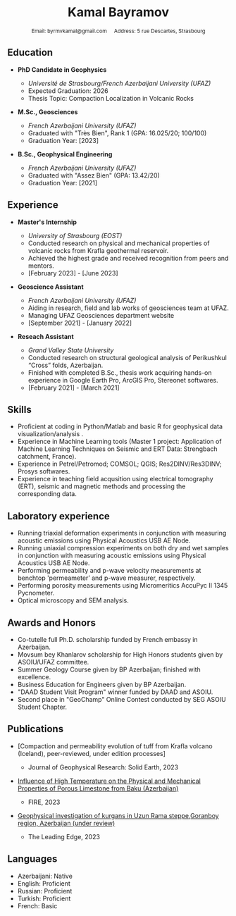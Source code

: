 <div align="center">
  <h1>Kamal Bayramov</h1>
  <span style="font-size: smaller;">
    Email: byrmvkamal@gmail.com &nbsp;&nbsp;&nbsp;
    Address: 5 rue Descartes, Strasbourg
  </span>
</div>

## Education
- **PhD Candidate in Geophysics**
  - *Université de Strasbourg/French Azerbaijani University (UFAZ)*
  - Expected Graduation: 2026
  - Thesis Topic: Compaction Localization in Volcanic Rocks

- **M.Sc., Geosciences**
  - *French Azerbaijani University (UFAZ)*
  - Graduated with "Très Bien", Rank 1 (GPA: 16.025/20; 100/100)
  - Graduation Year: [2023]
    
- **B.Sc., Geophysical Engineering**
  - *French Azerbaijani University (UFAZ)*
  - Graduated with "Assez Bien" (GPA: 13.42/20)
  - Graduation Year: [2021]

## Experience
- **Master's Internship**
  - *University of Strasbourg (EOST)*
  - Conducted research on physical and mechanical properties of volcanic rocks from Krafla geothermal reservoir.
  - Achieved the highest grade and received recognition from peers and mentors.
  - [February 2023] - [June 2023]
    
- **Geoscience Assistant**
  - *French Azerbaijani University (UFAZ)*
  - Aiding in research, field and lab works of geosciences team at UFAZ.
  - Managing UFAZ Geosciences department website
  - [September 2021] - [January 2022]
    
- **Reseach Assistant**
  - *Grand Valley State University*
  - Conducted research on structural geological analysis of Perikushkul “Cross” folds, Azerbaijan.
  - Finished with completed B.Sc., thesis work acquiring hands-on experience in Google Earth Pro, ArcGIS Pro, Stereonet softwares.
  - [February 2021] - [March 2021]

## Skills
- Proficient at coding in Python/Matlab and basic R for geophysical data visualization/analysis .
- Experience in Machine Learning tools (Master 1 project: Application of Machine Learning Techniques on Seismic and ERT Data: Strengbach catchment, France).
- Experience in Petrel/Petromod; COMSOL; QGIS; Res2DINV/Res3DINV; Prosys softwares.
- Experience in teaching field acqusition using electrical tomography (ERT), seismic and magnetic methods and processing the corresponding data.

## Laboratory experience
- Running triaxial deformation experiments in conjunction with measuring acoustic emissions using Physical Acoustics USB AE Node.
- Running uniaxial compression experiments on both dry and wet samples in conjunction with measuring acoustic emissions using Physical Acoustics USB AE Node.
- Performing permeability and p-wave velocity measurements at benchtop 'permeameter’ and p-wave measurer, respectively.
- Performing porosity measurements using Micromeritics AccuPyc II 1345 Pycnometer.
- Optical microscopy and SEM analysis.

## Awards and Honors
- Co-tutelle full Ph.D. scholarship funded by French embassy in Azerbaijan.
- Movsum bey Khanlarov scholarship for High Honors students given by ASOIU/UFAZ committee.
- Summer Geology Course given by BP Azerbaijan; finished with excellence.
- Business Education for Engineers given by BP Azerbaijan.
- "DAAD Student Visit Program" winner funded by DAAD and ASOIU.
- Second place in "GeoChamp" Online Contest conducted by SEG ASOIU Student Chapter.

## Publications
- [Compaction and permeability evolution of tuff from Krafla volcano (Iceland), peer-reviewed, under edition processes]
  - Journal of Geophysical Research: Solid Earth, 2023

- [Influence of High Temperature on the Physical and Mechanical Properties of Porous Limestone from Baku (Azerbaijan)](372096980_Influence_of_High_Temperature_on_the_Physical_and_Mechanical_Properties_of_Porous_Limestone_from_Baku_Azerbaijan)
  - FIRE, 2023

- [Geophysical investigation of kurgans in Uzun Rama steppe,Goranboy region, Azerbaijan (under review)](https://meetingorganizer.copernicus.org/EGU23/EGU23-10838.html?pdf)
  - The Leading Edge, 2023

## Languages
- Azerbaijani: Native
- English: Proficient
- Russian: Proficient
- Turkish: Proficient
- French: Basic
